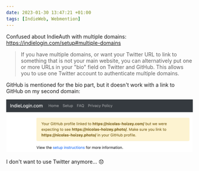 ```yaml
---
date: 2023-01-30 13:47:21 +01:00
tags: [IndieWeb, Webmention]
---
```


Confused about IndieAuth with multiple domains: <https://indielogin.com/setup#multiple-domains>

> If you have multiple domains, or want your Twitter URL to link to something that is not your main website, you can alternatively put one or more URLs in your "bio" field on Twitter and GitHub. This allows you to use one Twitter account to authenticate multiple domains.

GitHub is mentioned for the bio part, but it doesn't work with a link to GitHub on my second domain:

![A warning message on indielogin.com that says "Your GitHub profile linked to https://nicolas-hoizey.com/ but we were expecting to see https://nicolas-hoizey.photo/. Make sure you link to https://nicolas-hoizey.photo/ in your GitHub profile"](indielogin-warning-message.png)

I don't want to use Twitter anymore… 😞
